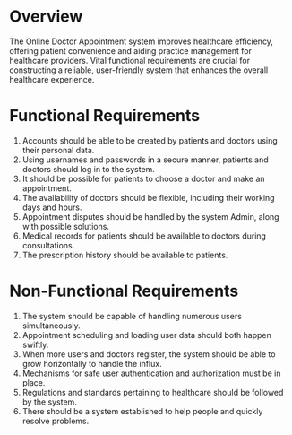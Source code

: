 # Overview

The Online Doctor Appointment system improves healthcare efficiency, offering patient convenience and aiding practice management for healthcare providers. Vital functional requirements are crucial for constructing a reliable, user-friendly system that enhances the overall healthcare experience.

# Functional Requirements
1. Accounts should be able to be created by patients and doctors using their personal data.
2. Using usernames and passwords in a secure manner, patients and doctors should log in to the system.
3. It should be possible for patients to choose a doctor and make an appointment.
4. The availability of doctors should be flexible, including their working days and hours.
5. Appointment disputes should be handled by the system Admin, along with possible solutions.
6. Medical records for patients should be available to doctors during consultations.
7. The prescription history should be available to patients.

# Non-Functional Requirements
1. The system should be capable of handling numerous users simultaneously.
2. Appointment scheduling and loading user data should both happen swiftly.
3. When more users and doctors register, the system should be able to grow horizontally to handle the influx.
4. Mechanisms for safe user authentication and authorization must be in place.
5. Regulations and standards pertaining to healthcare should be followed by the system.
6. There should be a system established to help people and quickly resolve problems.
